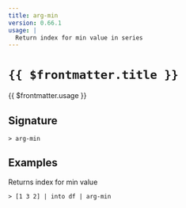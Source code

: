 ```yaml
---
title: arg-min
version: 0.66.1
usage: |
  Return index for min value in series
---
```


# <code>{{ $frontmatter.title }}</code>

<div style='white-space: pre-wrap;'>{{ $frontmatter.usage }}</div>

## Signature

```> arg-min ```

## Examples

Returns index for min value
```shell
> [1 3 2] | into df | arg-min
```
